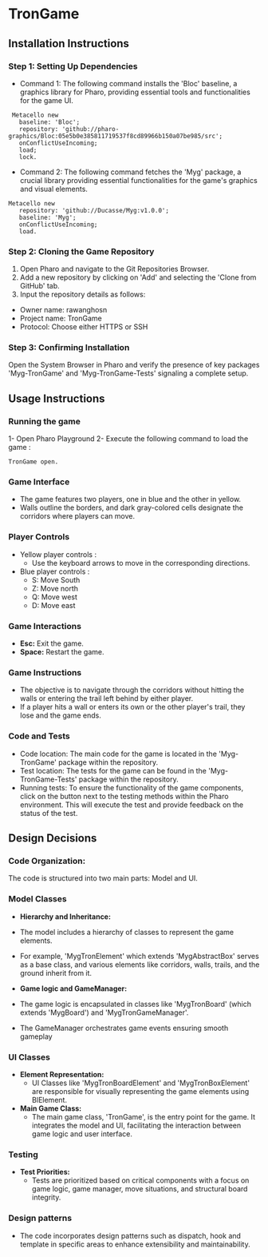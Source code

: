 # TronGame
## Installation Instructions 
### Step 1: Setting Up Dependencies
- Command 1:
  The following command installs the 'Bloc' baseline, a graphics library for Pharo, providing essential tools and functionalities for the game UI.
 ```smalltalk
  Metacello new
    baseline: 'Bloc';
    repository: 'github://pharo-graphics/Bloc:05e5b0e385811719537f8cd89966b150a07be985/src';
    onConflictUseIncoming;
    load;
    lock.
 ```

- Command 2:
The following command fetches the 'Myg' package, a crucial library providing essential functionalities for the game's graphics and visual elements.
 ```smalltalk
Metacello new
    repository: 'github://Ducasse/Myg:v1.0.0';
    baseline: 'Myg';
    onConflictUseIncoming;
    load.
 ```

### Step 2: Cloning the Game Repository
1.  Open Pharo and navigate to the Git Repositories Browser.
2. Add a new repository by clicking on 'Add' and selecting the 'Clone from GitHub' tab.
3. Input the repository details as follows: 
- Owner name: rawanghosn
- Project name: TronGame
- Protocol: Choose either HTTPS or SSH

### Step 3: Confirming Installation
Open the System Browser in Pharo and verify the presence of key packages 'Myg-TronGame' and 'Myg-TronGame-Tests' signaling a complete setup.

## Usage Instructions
### Running the game
1- Open Pharo Playground
2- Execute the following command to load the game : 
 ```smalltalk
TronGame open.
 ```
### Game Interface
- The game features two players, one in blue and the other in yellow.
- Walls outline the borders, and dark gray-colored cells designate the corridors where players can move.

### Player Controls 
- Yellow player controls :
  - Use the keyboard arrows to move in the corresponding directions.
- Blue player controls :
  - S: Move South
  - Z: Move north
  - Q: Move west
  - D: Move east

### Game Interactions
- **Esc:** Exit the game.
- **Space:** Restart the game.

### Game Instructions 
- The objective is to navigate through the corridors without hitting the walls or entering the trail left behind by either player.
- If a player hits a wall or enters its own or the other player's trail, they lose and the game ends.

### Code and Tests
- Code location:
  The main code for the game is located in the 'Myg-TronGame' package within the repository.
- Test location:
  The tests for the game can be found in the 'Myg-TronGame-Tests' package within the repository.
- Running tests:
  To ensure the functionality of the game components, click on the button next to the testing methods within the Pharo environment. This will execute the test and provide feedback on the status of the test.
  
## Design Decisions 
### Code Organization: 
The code is structured into two main parts: Model and UI.
### Model Classes
- **Hierarchy and Inheritance:**
 - The model includes a hierarchy of classes to represent the game elements.
 - For example, 'MygTronElement' which extends 'MygAbstractBox' serves as a base class, and various elements like corridors, walls, trails, and the ground inherit from it.

- **Game logic and GameManager:**
 - The game logic is encapsulated in classes like 'MygTronBoard' (which extends 'MygBoard') and 'MygTronGameManager'.
 - The GameManager orchestrates game events ensuring smooth gameplay
### UI Classes
- **Element Representation:**
  - UI Classes like 'MygTronBoardElement' and 'MygTronBoxElement' are responsible for visually representing the game elements using BlElement.
- **Main Game Class:**
  - The main game class, 'TronGame', is the entry point for the game. It integrates the model and UI, facilitating the interaction between game logic and user interface.

### Testing 
- **Test Priorities:**
  - Tests are prioritized based on critical components with a focus on game logic, game manager, move situations, and structural board integrity.

### Design patterns
- The code incorporates design patterns such as dispatch, hook and template in specific areas to enhance  extensibility and maintainability.
















